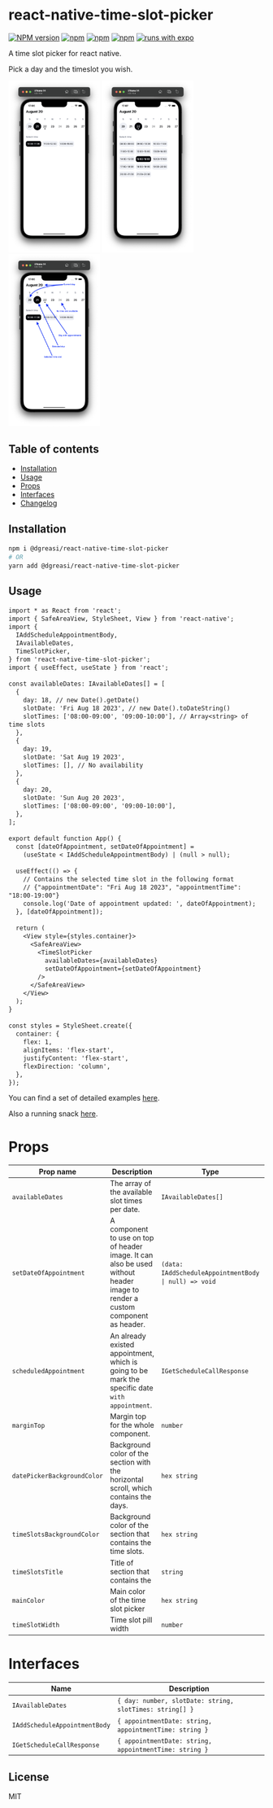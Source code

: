 # react-native-time-slot-picker

[![NPM version][npm-image]][npm-url] [![npm][npm-downloads]][npm-url] [![npm][license-url]][npm-url] [![npm][types-url]][npm-url] [![runs with expo][expo-image]][expo-url]

A time slot picker for react native.

Pick a day and the timeslot you wish.

[<img src="example/screenshots/1.png" width="180"/>](example/screenshots/1.png)
[<img src="example/screenshots/2.png" width="180"/>](example/screenshots/2.png)
[<img src="example/screenshots/3.png" width="180"/>](example/screenshots/3.png)

## Table of contents

- [Installation](#installation)
- [Usage](#usage)
- [Props](#props)
- [Interfaces](#interfaces)
- [Changelog](CHANGELOG.md)

## Installation

```sh
npm i @dgreasi/react-native-time-slot-picker
# OR
yarn add @dgreasi/react-native-time-slot-picker
```

## Usage

```tsx
import * as React from 'react';
import { SafeAreaView, StyleSheet, View } from 'react-native';
import {
  IAddScheduleAppointmentBody,
  IAvailableDates,
  TimeSlotPicker,
} from 'react-native-time-slot-picker';
import { useEffect, useState } from 'react';

const availableDates: IAvailableDates[] = [
  {
    day: 18, // new Date().getDate()
    slotDate: 'Fri Aug 18 2023', // new Date().toDateString()
    slotTimes: ['08:00-09:00', '09:00-10:00'], // Array<string> of time slots
  },
  {
    day: 19,
    slotDate: 'Sat Aug 19 2023',
    slotTimes: [], // No availability
  },
  {
    day: 20,
    slotDate: 'Sun Aug 20 2023',
    slotTimes: ['08:00-09:00', '09:00-10:00'],
  },
];

export default function App() {
  const [dateOfAppointment, setDateOfAppointment] =
    (useState < IAddScheduleAppointmentBody) | (null > null);

  useEffect(() => {
    // Contains the selected time slot in the following format
    // {"appointmentDate": "Fri Aug 18 2023", "appointmentTime": "18:00-19:00"}
    console.log('Date of appointment updated: ', dateOfAppointment);
  }, [dateOfAppointment]);

  return (
    <View style={styles.container}>
      <SafeAreaView>
        <TimeSlotPicker
          availableDates={availableDates}
          setDateOfAppointment={setDateOfAppointment}
        />
      </SafeAreaView>
    </View>
  );
}

const styles = StyleSheet.create({
  container: {
    flex: 1,
    alignItems: 'flex-start',
    justifyContent: 'flex-start',
    flexDirection: 'column',
  },
});
```

You can find a set of detailed examples [here](https://github.com/dgreasi/react-native-time-slot-picker/tree/main/example).

Also a running snack [here](https://snack.expo.dev).

# Props

| Prop name                   | Description                                                                                                                 | Type                                                  | Default         |
| --------------------------- | --------------------------------------------------------------------------------------------------------------------------- | ----------------------------------------------------- | --------------- |
| `availableDates`            | The array of the available slot times per date.                                                                             | `IAvailableDates[]`                                   | **REQUIRED**    |
| `setDateOfAppointment`      | A component to use on top of header image. It can also be used without header image to render a custom component as header. | `(data: IAddScheduleAppointmentBody \| null) => void` | **REQUIRED**    |
| `scheduledAppointment`      | An already existed appointment, which is going to be mark the specific date `with appointment`.                             | `IGetScheduleCallResponse`                            | `undefined`     |
| `marginTop`                 | Margin top for the whole component.                                                                                         | `number`                                              | `0`             |
| `datePickerBackgroundColor` | Background color of the section with the horizontal scroll, which contains the days.                                        | `hex string`                                          | `'#FFFFFF'`     |
| `timeSlotsBackgroundColor`  | Background color of the section that contains the time slots.                                                               | `hex string`                                          | `'#FFFFFF'`     |
| `timeSlotsTitle`            | Title of section that contains the                                                                                          | `string`                                              | `'Select time'` |
| `mainColor`                 | Main color of the time slot picker                                                                                          | `hex string`                                          | `'#04060A'`     |
| `timeSlotWidth`             | Time slot pill width                                                                                                        | `number`                                              | `96`            |

# Interfaces

| Name                          | Description                                             |
| ----------------------------- |---------------------------------------------------------|
| `IAvailableDates`             | `{ day: number, slotDate: string, slotTimes: string[] }` |
| `IAddScheduleAppointmentBody` | `{ appointmentDate: string, appointmentTime: string }`  |
| `IGetScheduleCallResponse`    | `{ appointmentDate: string, appointmentTime: string }`  |

## License

MIT

[npm-url]: https://www.npmjs.com/package/@dgreasi/react-native-time-slot-picker
[npm-image]: https://img.shields.io/npm/v/@dgreasi/react-native-time-slot-picker?style=flat-square
[license-url]: https://img.shields.io/npm/l/@dgreasi/react-native-time-slot-picker?style=flat-square
[types-url]: https://img.shields.io/badge/types-included-blue?style=flat-square
[expo-image]: https://img.shields.io/badge/Runs%20with%20Expo-4630EB.svg?style=flat-square&logo=EXPO&labelColor=f3f3f3&logoColor=000
[expo-url]: https://expo.io
[npm-downloads]: https://img.shields.io/npm/dm/@dgreasi/react-native-time-slot-picker?style=flat-square
